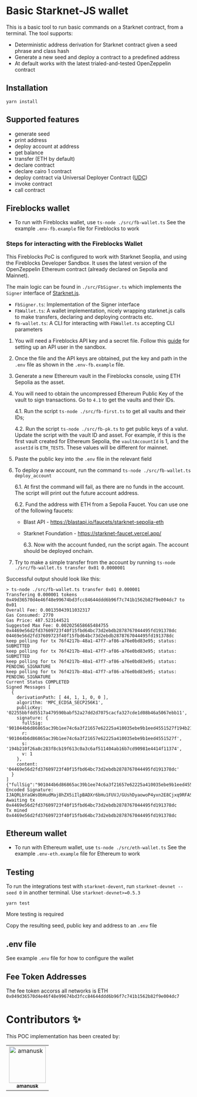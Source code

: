 # Basic Starknet-JS wallet

This is a basic tool to run basic commands on a Starknet contract, from a terminal.
The tool supports:

- Deterministic address derivation for Starknet contract given a seed phrase and class hash
- Generate a new seed and deploy a contract to a predefined address
- At default works with the latest trialed-and-tested OpenZeppelin contract

## Installation

```shell
yarn install
```

## Supported features

- generate seed
- print address
- deploy account at address
- get balance
- transfer (ETH by default)
- declare contract
- declare cairo 1 contract
- deploy contract via Universal Deployer Contract ([UDC](https://docs.starknet.io/documentation/architecture_and_concepts/Smart_Contracts/universal-deployer/))
- invoke contract
- call contract

## Fireblocks wallet

- To run with Fireblocks wallet, use `ts-node ./src/fb-wallet.ts`
  See the example `.env-fb.example` file for Fireblocks to work

### Steps for interacting with the Fireblocks Wallet

This Fireblocks PoC is configured to work with Starknet Seoplia, and using the Fireblocks Developer Sandbox.
It uses the latest version of the OpenZeppelin Ethereum contract (already declared on Sepolia and Mainnet).

The main logic can be found in `./src/FbSigner.ts` which implements the `Signer` interface of [Starknet.js](https://www.starknetjs.com/).

- `FbSigner.ts`: Implementation of the Signer interface
- `FbWallet.ts`: A wallet implementation, nicely wrapping starknet.js calls to make transfers, declaring and deploying contracts etc.
- `fb-wallet.ts`: A CLI for interacting with `FbWallet.ts` accepting CLI parameters

1. You will need a Fireblocks API key and a secret file. Follow this [guide](https://developers.fireblocks.com/docs/sandbox-quickstart) for setting up an API user in the sandbox.
2. Once the file and the API keys are obtained, put the key and path in the `.env` file as shown in the `.env-fb.example` file.
3. Generate a new Ethereum vault in the Fireblocks console, using ETH Sepolia as the asset.
4. You will need to obtain the uncompressed Ethereum Public Key of the vault to sign transactions. Go to `4.1` to get the vaults and their IDs.

   4.1. Run the script `ts-node ./src/fb-first.ts` to get all vaults and their IDs;

   4.2. Run the script `ts-node ./src/fb-pk.ts` to get public keys of a valut. Update the script with the vault ID and asset. For example, if this is the first vault created for Ethereum Sepolia, the `vaultAccountId` is 1, and the `assetId` is `ETH_TEST5`. These values will be different for mainnet.

5. Paste the public key into the `.env` file in the relevant field
6. To deploy a new account, run the command `ts-node ./src/fb-wallet.ts deploy_account`

   6.1. At first the command will fail, as there are no funds in the account. The script will print out the future account address.

   6.2. Fund the address with ETH from a Sepolia Faucet. You can use one of the following faucets:

   - Blast API - https://blastapi.io/faucets/starknet-sepolia-eth
   - Starknet Foundation - https://starknet-faucet.vercel.app/

     6.3. Now with the account funded, run the script again. The account should be deployed onchain.

7. Try to make a simple transfer from the account by running `ts-node ./src/fb-wallet.ts transfer 0x01 0.0000001`

Successful output should look like this:

```shell
> ts-node ./src/fb-wallet.ts transfer 0x01 0.000001
Transfering 0.000001 tokens 0x49d36570d4e46f48e99674bd3fcc84644ddd6b96f7c741b1562b82f9e004dc7 to 0x01
Overall Fee: 0.00135043911032317
Gas Consumed: 2770
Gas Price: 487.523144521
Suggested Max Fee: 0.002025658665484755
0x4469e56d2fd37609723f40f15fbd64bc73d2ebdb2878767044495fd191378dc
04469e56d2fd37609723f40f15fbd64bc73d2ebdb2878767044495fd191378dc
keep polling for tx 76f4217b-48a1-47f7-af86-a76e0bd83e95; status: SUBMITTED
keep polling for tx 76f4217b-48a1-47f7-af86-a76e0bd83e95; status: SUBMITTED
keep polling for tx 76f4217b-48a1-47f7-af86-a76e0bd83e95; status: PENDING_SIGNATURE
keep polling for tx 76f4217b-48a1-47f7-af86-a76e0bd83e95; status: PENDING_SIGNATURE
Current Status COMPLETED
Signed Messages [
  {
    derivationPath: [ 44, 1, 1, 0, 0 ],
    algorithm: 'MPC_ECDSA_SECP256K1',
    publicKey: '02255bbfdd5517a479590babf52a27dd2d7075cacfa327cde1d08b46a5067ebb11',
    signature: {
      fullSig: '901044b6d86865ac39b1ee74c6a3f21657e62225a410035ebe9b1eed4551527f194b210f26a8c283f8cb19f613c0a3c6af511404ab16b7cd90981e4414f11374',
      r: '901044b6d86865ac39b1ee74c6a3f21657e62225a410035ebe9b1eed4551527f',
      s: '194b210f26a8c283f8cb19f613c0a3c6af511404ab16b7cd90981e4414f11374',
      v: 1
    },
    content: '04469e56d2fd37609723f40f15fbd64bc73d2ebdb2878767044495fd191378dc'
  }
]
{"fullSig":"901044b6d86865ac39b1ee74c6a3f21657e62225a410035ebe9b1eed4551527f194b210f26a8c283f8cb19f613c0a3c6af511404ab16b7cd90981e4414f11374","r":"901044b6d86865ac39b1ee74c6a3f21657e62225a410035ebe9b1eed4551527f","s":"194b210f26a8c283f8cb19f613c0a3c6af511404ab16b7cd90981e4414f11374","v":1}
Encoded Signature: IJAQRLbYaGWsObHudMaj8hZX5iIlpBADXr6bHu1FUVJ/GUshDyaowoP4yxn2E8Cjxq9RFASrFrfNkJgeRBTxE3Q=
Awaiting tx  0x4469e56d2fd37609723f40f15fbd64bc73d2ebdb2878767044495fd191378dc
Tx mined  0x4469e56d2fd37609723f40f15fbd64bc73d2ebdb2878767044495fd191378dc
```

## Ethereum wallet

- To run with Ethereum wallet, use `ts-node ./src/eth-wallet.ts`
  See the example `.env-eth.example` file for Ethereum to work

## Testing

To run the integrations test with `starknet-devent`, run `starknet-devnet --seed 0` in another terminal.
Use `starknet-devnet>=0.5.3`

```shell
yarn test
```

More testing is required

Copy the resulting seed, public key and address to an `.env` file

## .env file

See example `.env` file for how to configure the wallet

## Fee Token Addresses

The fee token accorss all networks is ETH `0x049d36570d4e46f48e99674bd3fcc84644ddd6b96f7c741b1562b82f9e004dc7`

# Contributors ✨

This POC implementation has been created by:

<!-- ALL-CONTRIBUTORS-LIST:START - Do not remove or modify this section -->
<!-- prettier-ignore-start -->
<!-- markdownlint-disable -->
<table>
  <tbody>
    <tr>
      <td align="center" valign="top" width="100%"><a href="https://github.com/amanusk"><img src="https://avatars.githubusercontent.com/u/7280933?v=4?s=100" width="100px;" alt="amanusk"/><br /><sub><b>amanusk </b></sub></a><br /></td>
    </tr>
  </tbody>
</table>

<!-- markdownlint-restore -->
<!-- prettier-ignore-end -->

<!-- ALL-CONTRIBUTORS-LIST:END -->
